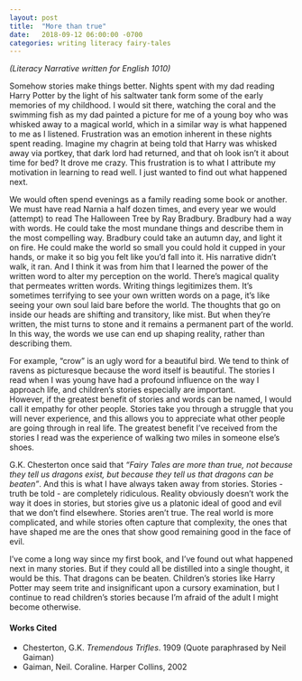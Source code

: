 ```yaml
---
layout: post
title:  "More than true"
date:   2018-09-12 06:00:00 -0700
categories: writing literacy fairy-tales
---
```

_(Literacy Narrative written for English 1010)_

Somehow stories make things better. Nights spent with my dad reading Harry Potter by the light of his saltwater tank form some of the early memories of my childhood.  I would sit there, watching the coral and the swimming fish as my dad painted a picture for me of a young boy who was whisked away to a magical world, which in a similar way is what happened to me as I listened.
Frustration was an emotion inherent in these nights spent reading.  Imagine my chagrin at being told that Harry was whisked away via portkey, that dark lord had returned, and that oh look isn’t it about time for bed?  It drove me crazy. This frustration is to what I attribute my motivation in learning to read well.  I just wanted to find out what happened next.


We would often spend evenings as a family reading some book or another.  We must have read Narnia a half dozen times,  and every year we would (attempt) to read The Halloween Tree by Ray Bradbury.  Bradbury had a way with words.  He could take the most mundane things and describe them in the most compelling way.  Bradbury could take an autumn day, and light it on fire.  He could make the world so small you could hold it cupped in your hands, or make it so big you felt like you’d fall into it.  His narrative didn’t walk, it ran.  And I think it was from him that I learned the power of the written word to alter my perception on the world.
There’s magical quality that permeates written words. Writing things legitimizes them.  It’s sometimes terrifying to see your own written words on a page, it’s like seeing your own soul laid bare before the world.  The thoughts that go on inside our heads are shifting and transitory, like mist.  But when they’re written, the mist turns to stone and it remains a permanent part of the world.  In this way, the words we use can end up shaping reality, rather than describing them. 


For example,  “crow” is an ugly word for a beautiful bird.  We tend to think of ravens as picturesque because the word itself is beautiful.  The stories I read when I was young have had a profound influence on the way I approach life, and children’s stories especially are important.  
However, if the greatest benefit of stories and words can be named, I would call it empathy for other people.  Stories  take you through a struggle that you will never experience, and this allows you to appreciate what other people are going through in real life.  The greatest benefit I’ve received from the stories I read was the experience of walking two miles in someone else’s shoes.  


G.K. Chesterton once said that _“Fairy Tales are more than true, not because they tell us dragons exist, but because they tell us that dragons can be beaten”_.  And this is what I have always taken away from stories.  Stories - truth be told - are completely ridiculous.  Reality obviously doesn’t work the way it does in stories,  but stories give us a platonic ideal of good and evil that we don’t find elsewhere.  Stories aren’t true.  The real world is more complicated, and while stories often capture that complexity, the ones that have shaped me are the ones that show good remaining good in the face of evil.


I’ve come a long way since my first book, and I’ve found out what happened next in many stories.  But if they could all be distilled into a single thought, it would be this.  That dragons can be beaten. Children’s stories like Harry Potter may seem trite and insignificant upon a cursory examination, but I continue to read children’s stories because I’m afraid of the adult I might become otherwise.


#### Works Cited
+ Chesterton, G.K. _Tremendous Trifles_. 1909 (Quote paraphrased by Neil Gaiman)
+ Gaiman, Neil. Coraline. Harper Collins, 2002

